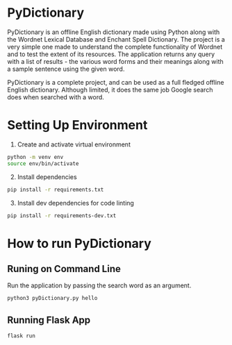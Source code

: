 # PyDictionary

PyDictionary is an offline English dictionary made using Python along with the Wordnet Lexical Database and Enchant Spell Dictionary. The project is a very simple one made to understand the complete functionality of Wordnet and to test the extent of its resources. The application returns any query with a list of results - the various word forms and their meanings along with a sample sentence using the given word.

PyDictionary is a complete project, and can be used as a full fledged offline English dictionary. Although limited, it does the same job Google search does when searched with a word.

# Setting Up Environment

1. Create and activate virtual environment

```bash
python -m venv env
source env/bin/activate
```

2. Install dependencies

```bash
pip install -r requirements.txt
```

3. Install dev dependencies for code linting

```bash
pip install -r requirements-dev.txt
```

# How to run PyDictionary

## Runing on Command Line

Run the application by passing the search word as an argument.

```bash
python3 pyDictionary.py hello
```

## Running Flask App
```bash
flask run
```